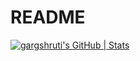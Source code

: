 # README
[![gargshruti's GitHub | Stats](https://stats.quine.sh/gargshruti/github?theme=light)](https://quine.sh)
